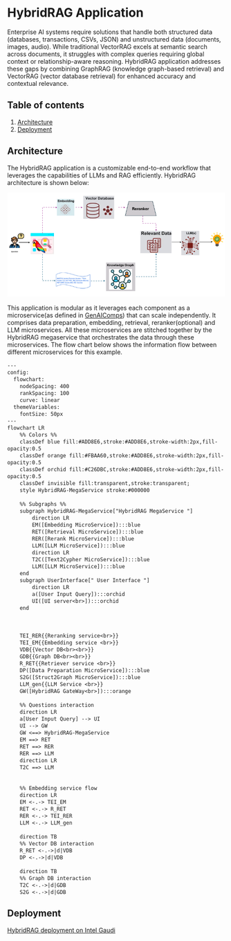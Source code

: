 # HybridRAG Application

Enterprise AI systems require solutions that handle both structured data (databases, transactions, CSVs, JSON) and unstructured data (documents, images, audio). While traditional VectorRAG excels at semantic search across documents, it struggles with complex queries requiring global context or relationship-aware reasoning. HybridRAG application addresses these gaps by combining GraphRAG (knowledge graph-based retrieval) and VectorRAG (vector database retrieval) for enhanced accuracy and contextual relevance.

## Table of contents

1. [Architecture](#architecture)
2. [Deployment](#deployment)

## Architecture

The HybridRAG application is a customizable end-to-end workflow that leverages the capabilities of LLMs and RAG efficiently. HybridRAG architecture is shown below:

![architecture](./assets/img/hybridrag_retriever_architecture.png)

This application is modular as it leverages each component as a microservice(as defined in [GenAIComps](https://github.com/opea-project/GenAIComps)) that can scale independently. It comprises data preparation, embedding, retrieval, reranker(optional) and LLM microservices. All these microservices are stitched together by the HybridRAG megaservice that orchestrates the data through these microservices. The flow chart below shows the information flow between different microservices for this example.

```mermaid
---
config:
  flowchart:
    nodeSpacing: 400
    rankSpacing: 100
    curve: linear
  themeVariables:
    fontSize: 50px
---
flowchart LR
    %% Colors %%
    classDef blue fill:#ADD8E6,stroke:#ADD8E6,stroke-width:2px,fill-opacity:0.5
    classDef orange fill:#FBAA60,stroke:#ADD8E6,stroke-width:2px,fill-opacity:0.5
    classDef orchid fill:#C26DBC,stroke:#ADD8E6,stroke-width:2px,fill-opacity:0.5
    classDef invisible fill:transparent,stroke:transparent;
    style HybridRAG-MegaService stroke:#000000

    %% Subgraphs %%
    subgraph HybridRAG-MegaService["HybridRAG MegaService "]
        direction LR
        EM([Embedding MicroService]):::blue
        RET([Retrieval MicroService]):::blue
        RER([Rerank MicroService]):::blue
        LLM([LLM MicroService]):::blue
        direction LR
        T2C([Text2Cypher MicroService]):::blue
        LLM([LLM MicroService]):::blue
    end
    subgraph UserInterface[" User Interface "]
        direction LR
        a([User Input Query]):::orchid
        UI([UI server<br>]):::orchid
    end



    TEI_RER{{Reranking service<br>}}
    TEI_EM{{Embedding service <br>}}
    VDB{{Vector DB<br><br>}}
    GDB{{Graph DB<br><br>}}
    R_RET{{Retriever service <br>}}
    DP([Data Preparation MicroService]):::blue
    S2G([Struct2Graph MicroService]):::blue
    LLM_gen{{LLM Service <br>}}
    GW([HybridRAG GateWay<br>]):::orange

    %% Questions interaction
    direction LR
    a[User Input Query] --> UI
    UI --> GW
    GW <==> HybridRAG-MegaService
    EM ==> RET
    RET ==> RER
    RER ==> LLM
    direction LR
    T2C ==> LLM


    %% Embedding service flow
    direction LR
    EM <-.-> TEI_EM
    RET <-.-> R_RET
    RER <-.-> TEI_RER
    LLM <-.-> LLM_gen

    direction TB
    %% Vector DB interaction
    R_RET <-.->|d|VDB
    DP <-.->|d|VDB

    direction TB
    %% Graph DB interaction
    T2C <-.->|d|GDB
    S2G <-.->|d|GDB

```

## Deployment 

[HybridRAG deployment on Intel Gaudi](./docker_compose/intel/hpu/gaudi/README.md)

